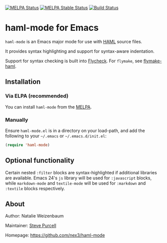 [![MELPA Status](http://melpa.org/packages/haml-mode-badge.svg)](http://melpa.org/#/haml-mode)
[![MELPA Stable Status](http://stable.melpa.org/packages/haml-mode-badge.svg)](http://stable.melpa.org/#/haml-mode)
[![Build Status](https://github.com/nex3/haml-mode/actions/workflows/test.yml/badge.svg)](https://github.com/nex3/haml-mode/actions/workflows/test.yml)

# haml-mode for Emacs

`haml-mode` is an Emacs major mode for use with
[HAML](http://haml.info/) source files.

It provides syntax highlighting and support for syntax-aware
indentation.

Support for syntax checking is built into [Flycheck](https://github.com/flycheck/flycheck).
For `flymake`, see [flymake-haml](https://github.com/purcell/flymake-haml).

## Installation

### Via ELPA (recommended)

You can install `haml-mode` from the
[MELPA](http://melpa.org).

### Manually

Ensure `haml-mode.el` is in a directory on your load-path, and
add the following to your `~/.emacs` or `~/.emacs.d/init.el`:

``` lisp
(require 'haml-mode)
```

## Optional functionality

Certain nested `:filter` blocks are syntax-highlighted if additional
libraries are available. Emacs 24's `js` library will be used for
`:javascript` blocks, while `markdown-mode` and `textile-mode` will be
used for `:markdown` and `:textile` blocks respectively.


## About

Author: Natalie Weizenbaum

Maintainer: [Steve Purcell](https://github.com/purcell) <steve at sanityinc dot com>

Homepage: https://github.com/nex3/haml-mode
